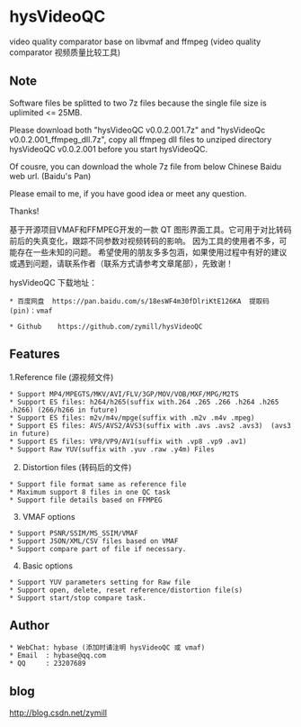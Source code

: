 # hysVideoQC

video quality comparator base on libvmaf and ffmpeg
 (video quality comparator 视频质量比较工具) 


## Note

Software files be splitted to two 7z files because the single file size is uplimited <= 25MB.

Please download both "hysVideoQC v0.0.2.001.7z" and "hysVideoQc v0.0.2.001_ffmpeg_dll.7z", copy all ffmpeg dll files to unziped directory hysVideoQC v0.0.2.001 before you start hysVideoQC.

Of cousre, you can download the whole 7z file from below Chinese Baidu web url. (Baidu's Pan)

Please email to me, if you have good idea or meet any question.

Thanks!

基于开源项目VMAF和FFMPEG开发的一款 QT 图形界面工具。它可用于对比转码前后的失真变化，跟踪不同参数对视频转码的影响。
因为工具的使用者不多，可能存在一些未知的问题。
希望使用的朋友多多包涵，如果使用过程中有好的建议或遇到问题，请联系作者（联系方式请参考文章尾部），先致谢！

hysVideoQC 下载地址：

	* 百度网盘  https://pan.baidu.com/s/18esWF4m30fDlriKtE126KA  提取码(pin)：vmaf
	
	* Github    https://github.com/zymill/hysVideoQC

## Features

1.Reference file (源视频文件)
```
* Support MP4/MPEGTS/MKV/AVI/FLV/3GP/MOV/VOB/MXF/MPG/M2TS
* Support ES files: h264/h265(suffix with.264 .265 .266 .h264 .h265 .h266) (266/h266 in future)
* Support ES files: m2v/m4v/mpge(suffix with .m2v .m4v .mpeg)
* Support ES files: AVS/AVS2/AVS3(suffix with .avs .avs2 .avs3)  (avs3 in future) 
* Support ES files: VP8/VP9/AV1(suffix with .vp8 .vp9 .av1)
* Support Raw YUV(suffix with .yuv .raw .y4m) Files
```

2. Distortion files (转码后的文件)
```
* Support file format same as reference file
* Maximum support 8 files in one QC task
* Support file details based on FFMPEG
```
3. VMAF options
```
* Support PSNR/SSIM/MS_SSIM/VMAF
* Support JSON/XML/CSV files based on VMAF 
* Support compare part of file if necessary.
```
4. Basic options
```
* Support YUV parameters setting for Raw file
* Support open, delete, reset reference/distortion file(s)
* Support start/stop compare task.
```
## Author

	* WebChat: hybase (添加时请注明 hysVideoQC 或 vmaf)
	* Email  : hybase@qq.com
	* QQ     : 23207689

## blog

  http://blog.csdn.net/zymill

